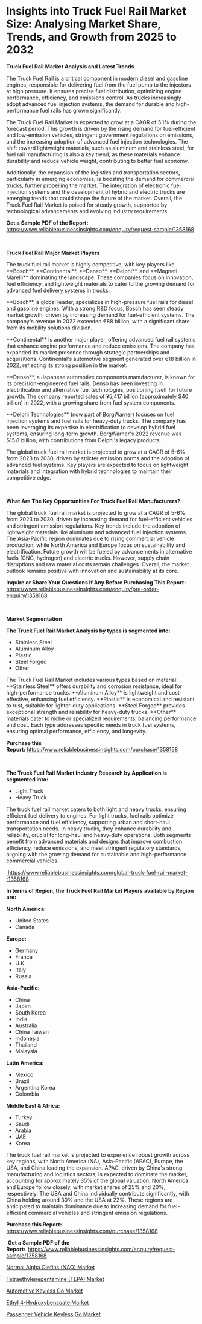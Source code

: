 <p><h1>Insights into Truck Fuel Rail Market Size: Analysing Market Share, Trends, and Growth from 2025 to 2032</h1></p><p><strong>Truck Fuel Rail Market Analysis and Latest Trends</strong></p>
<p><p>The Truck Fuel Rail is a critical component in modern diesel and gasoline engines, responsible for delivering fuel from the fuel pump to the injectors at high pressure. It ensures precise fuel distribution, optimizing engine performance, efficiency, and emissions control. As trucks increasingly adopt advanced fuel injection systems, the demand for durable and high-performance fuel rails has grown significantly.</p><p>The Truck Fuel Rail Market is expected to grow at a CAGR of 5.1% during the forecast period. This growth is driven by the rising demand for fuel-efficient and low-emission vehicles, stringent government regulations on emissions, and the increasing adoption of advanced fuel injection technologies. The shift toward lightweight materials, such as aluminum and stainless steel, for fuel rail manufacturing is also a key trend, as these materials enhance durability and reduce vehicle weight, contributing to better fuel economy.</p><p>Additionally, the expansion of the logistics and transportation sectors, particularly in emerging economies, is boosting the demand for commercial trucks, further propelling the market. The integration of electronic fuel injection systems and the development of hybrid and electric trucks are emerging trends that could shape the future of the market. Overall, the Truck Fuel Rail Market is poised for steady growth, supported by technological advancements and evolving industry requirements.</p></p>
<p><strong>Get a Sample PDF of the Report:&nbsp;</strong> <a href="https://www.reliablebusinessinsights.com/enquiry/request-sample/1358168?utm_campaign=1873&utm_medium=2&utm_source=Github&utm_content=ia&utm_term=23012025&utm_id=truck-fuel-rail">https://www.reliablebusinessinsights.com/enquiry/request-sample/1358168</a></p>
<p>&nbsp;</p>
<p><strong>Truck Fuel Rail Major Market Players</strong></p>
<p><p>The truck fuel rail market is highly competitive, with key players like **Bosch**, **Continental**, **Denso**, **Delphi**, and **Magneti Marelli** dominating the landscape. These companies focus on innovation, fuel efficiency, and lightweight materials to cater to the growing demand for advanced fuel delivery systems in trucks.</p><p>**Bosch**, a global leader, specializes in high-pressure fuel rails for diesel and gasoline engines. With a strong R&D focus, Bosch has seen steady market growth, driven by increasing demand for fuel-efficient systems. The company's revenue in 2022 exceeded €88 billion, with a significant share from its mobility solutions division.</p><p>**Continental** is another major player, offering advanced fuel rail systems that enhance engine performance and reduce emissions. The company has expanded its market presence through strategic partnerships and acquisitions. Continental's automotive segment generated over €18 billion in 2022, reflecting its strong position in the market.</p><p>**Denso**, a Japanese automotive components manufacturer, is known for its precision-engineered fuel rails. Denso has been investing in electrification and alternative fuel technologies, positioning itself for future growth. The company reported sales of ¥5,417 billion (approximately $40 billion) in 2022, with a growing share from fuel system components.</p><p>**Delphi Technologies** (now part of BorgWarner) focuses on fuel injection systems and fuel rails for heavy-duty trucks. The company has been leveraging its expertise in electrification to develop hybrid fuel systems, ensuring long-term growth. BorgWarner's 2022 revenue was $15.8 billion, with contributions from Delphi's legacy products.</p><p>The global truck fuel rail market is projected to grow at a CAGR of 5-6% from 2023 to 2030, driven by stricter emission norms and the adoption of advanced fuel systems. Key players are expected to focus on lightweight materials and integration with hybrid technologies to maintain their competitive edge.</p></p>
<p>&nbsp;</p>
<p><strong>What Are The Key Opportunities For Truck Fuel Rail Manufacturers?</strong></p>
<p><p>The global truck fuel rail market is projected to grow at a CAGR of 5-6% from 2023 to 2030, driven by increasing demand for fuel-efficient vehicles and stringent emission regulations. Key trends include the adoption of lightweight materials like aluminum and advanced fuel injection systems. The Asia-Pacific region dominates due to rising commercial vehicle production, while North America and Europe focus on sustainability and electrification. Future growth will be fueled by advancements in alternative fuels (CNG, hydrogen) and electric trucks. However, supply chain disruptions and raw material costs remain challenges. Overall, the market outlook remains positive with innovation and sustainability at its core.</p></p>
<p><strong>Inquire or Share Your Questions If Any Before Purchasing This Report:</strong> <a href="https://www.reliablebusinessinsights.com/enquiry/pre-order-enquiry/1358168?utm_campaign=1873&utm_medium=2&utm_source=Github&utm_content=ia&utm_term=23012025&utm_id=truck-fuel-rail">https://www.reliablebusinessinsights.com/enquiry/pre-order-enquiry/1358168</a></p>
<p>&nbsp;</p>
<p><strong>Market Segmentation</strong></p>
<p><strong>The Truck Fuel Rail Market Analysis by types is segmented into:</strong></p>
<p><ul><li>Stainless Steel</li><li>Aluminum Alloy</li><li>Plastic</li><li>Steel Forged</li><li>Other</li></ul></p>
<p><p>The Truck Fuel Rail Market includes various types based on material: **Stainless Steel** offers durability and corrosion resistance, ideal for high-performance trucks. **Aluminum Alloy** is lightweight and cost-effective, enhancing fuel efficiency. **Plastic** is economical and resistant to rust, suitable for lighter-duty applications. **Steel Forged** provides exceptional strength and reliability for heavy-duty trucks. **Other** materials cater to niche or specialized requirements, balancing performance and cost. Each type addresses specific needs in truck fuel systems, ensuring optimal performance, efficiency, and longevity.</p></p>
<p><strong>Purchase this Report:&nbsp;</strong><a href="https://www.reliablebusinessinsights.com/purchase/1358168?utm_campaign=1873&utm_medium=2&utm_source=Github&utm_content=ia&utm_term=23012025&utm_id=truck-fuel-rail">https://www.reliablebusinessinsights.com/purchase/1358168</a></p>
<p>&nbsp;</p>
<p><strong>The Truck Fuel Rail Market Industry Research by Application is segmented into:</strong></p>
<p><ul><li>Light Truck</li><li>Heavy Truck</li></ul></p>
<p><p>The truck fuel rail market caters to both light and heavy trucks, ensuring efficient fuel delivery to engines. For light trucks, fuel rails optimize performance and fuel efficiency, supporting urban and short-haul transportation needs. In heavy trucks, they enhance durability and reliability, crucial for long-haul and heavy-duty operations. Both segments benefit from advanced materials and designs that improve combustion efficiency, reduce emissions, and meet stringent regulatory standards, aligning with the growing demand for sustainable and high-performance commercial vehicles.</p></p>
<p><a href="https://www.reliablebusinessinsights.com/global-truck-fuel-rail-market-r1358168?utm_campaign=1873&utm_medium=2&utm_source=Github&utm_content=ia&utm_term=23012025&utm_id=truck-fuel-rail">&nbsp;https://www.reliablebusinessinsights.com/global-truck-fuel-rail-market-r1358168</a></p>
<p><strong>In terms of Region, the Truck Fuel Rail Market Players available by Region are:</strong></p>
<p>
    <p> <strong> North America: </strong>
        <ul>
            <li>United States</li>
            <li>Canada</li>
        </ul>
        </p> 
    <p> <strong> Europe: </strong>
        <ul>
            <li>Germany</li>
            <li>France</li>
            <li>U.K.</li>
            <li>Italy</li>
            <li>Russia</li>
        </ul>
        </p> 
    <p> <strong> Asia-Pacific: </strong>
        <ul>
            <li>China</li>
            <li>Japan</li>
            <li>South Korea</li>
            <li>India</li>
            <li>Australia</li>
            <li>China Taiwan</li>
            <li>Indonesia</li>
            <li>Thailand</li>
            <li>Malaysia</li>
        </ul>
        </p> 
    <p> <strong> Latin America: </strong>
        <ul>
            <li>Mexico</li>
            <li>Brazil</li>
            <li>Argentina Korea</li>
            <li>Colombia</li>
        </ul>
        </p> 
    <p> <strong> Middle East & Africa: </strong>
        <ul>
            <li>Turkey</li>
            <li>Saudi</li>
            <li>Arabia</li>
            <li>UAE</li>
            <li>Korea</li>
        </ul>
    </p>
    </p>
<p><p>The truck fuel rail market is projected to experience robust growth across key regions, with North America (NA), Asia-Pacific (APAC), Europe, the USA, and China leading the expansion. APAC, driven by China's strong manufacturing and logistics sectors, is expected to dominate the market, accounting for approximately 35% of the global valuation. North America and Europe follow closely, with market shares of 25% and 20%, respectively. The USA and China individually contribute significantly, with China holding around 30% and the USA at 22%. These regions are anticipated to maintain dominance due to increasing demand for fuel-efficient commercial vehicles and stringent emission regulations.</p></p>
<p><strong>Purchase this Report: </strong><a href="https://www.reliablebusinessinsights.com/purchase/1358168?utm_campaign=1873&utm_medium=2&utm_source=Github&utm_content=ia&utm_term=23012025&utm_id=truck-fuel-rail">https://www.reliablebusinessinsights.com/purchase/1358168</a></p>
<p>&nbsp;<strong>Get a Sample PDF of the Report:&nbsp;&nbsp;</strong><a href="https://www.reliablebusinessinsights.com/enquiry/request-sample/1358168?utm_campaign=1873&utm_medium=2&utm_source=Github&utm_content=ia&utm_term=23012025&utm_id=truck-fuel-rail">https://www.reliablebusinessinsights.com/enquiry/request-sample/1358168</a></p>
<p><strong></strong></p>
<p><p><a href="https://www.linkedin.com/pulse/thorough-overview-normal-alpha-olefins-nao-market-including-qxsze?utm_campaign=1873&utm_medium=2&utm_source=Github&utm_content=ia&utm_term=23012025&utm_id=truck-fuel-rail">Normal Alpha Olefins (NAO) Market</a></p><p><a href="https://www.linkedin.com/pulse/tetraethylenepentamine-tepa-market-progressan-anticipated-j72he?utm_campaign=1873&utm_medium=2&utm_source=Github&utm_content=ia&utm_term=23012025&utm_id=truck-fuel-rail">Tetraethylenepentamine (TEPA) Market</a></p><p><a href="https://github.com/millionkaryn68/Market-Research-Report-List-1/blob/main/automotive-keyless-go-market.md?utm_campaign=1873&utm_medium=2&utm_source=Github&utm_content=ia&utm_term=23012025&utm_id=truck-fuel-rail">Automotive Keyless Go Market</a></p><p><a href="https://www.linkedin.com/pulse/global-ethyl-4-hydroxybenzoate-markets-growth-journey-ufzje?utm_campaign=1873&utm_medium=2&utm_source=Github&utm_content=ia&utm_term=23012025&utm_id=truck-fuel-rail">Ethyl 4-Hydroxybenzoate Market</a></p><p><a href="https://github.com/leopardmicheal7019/Market-Research-Report-List-1/blob/main/passenger-vehicle-keyless-go-market.md?utm_campaign=1873&utm_medium=2&utm_source=Github&utm_content=ia&utm_term=23012025&utm_id=truck-fuel-rail">Passenger Vehicle Keyless Go Market</a></p></p>